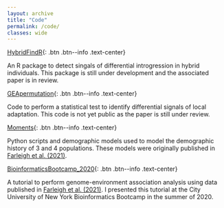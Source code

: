 ```yaml
---
layout: archive
title: "Code"
permalink: /code/
classes: wide
---
```


[HybridFindR](https://github.com/kfarleigh/HybridFindR){: .btn .btn--info .text-center}

An R package to detect singals of differential introgression in hybrid individuals. This package is still under development and the associated paper is in review.

[GEApermutation](https://github.com/kfarleigh/GEApermutation){: .btn .btn--info .text-center}

Code to perform a statistical test to identify differential signals of local adaptation. This code is not yet public as the paper is still under review. 

[Moments](https://github.com/kfarleigh/Moments){: .btn .btn--info .text-center}

Python scripts and demographic models used to model the demographic history of 3 and 4 populations. These models were originally published in [Farleigh et al. (2021)](https://onlinelibrary.wiley.com/doi/abs/10.1111/mec.16070).

[BioinformaticsBootcamp_2020](https://github.com/kfarleigh/BioinformaticsBootcamp_2020){: .btn .btn--info .text-center}

A tutorial to perform genome-environment association analysis using data published in [Farleigh et al. (2021)](https://onlinelibrary.wiley.com/doi/abs/10.1111/mec.16070). I presented this tutorial at the City University of New York Bioinformatics Bootcamp in the summer of 2020.
